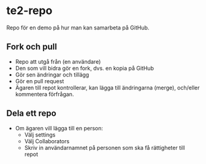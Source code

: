 # te2-repo
Repo för en demo på hur man kan samarbeta på GitHub.

## Fork och pull 

* Repo att utgå från (en användare)
* Den som vill bidra gör en fork, dvs. en kopia på GitHub
* Gör sen ändringar och tillägg
* Gör en pull request
* Ägaren till repot kontrollerar, kan lägga till ändringarna (merge), och/eller kommentera förfrågan.

## Dela ett repo

* Om ägaren vill lägga till en person:
  * Välj settings
  * Välj Collaborators
  * Skriv in användarnamnet på personen som ska få rättigheter till repot
